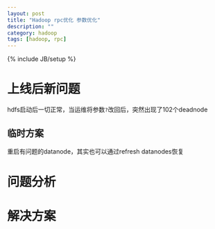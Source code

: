 ```yaml
---
layout: post
title: "Hadoop rpc优化 参数优化"
description: ""
category: hadoop 
tags: [hadoop, rpc]
---
```

{% include JB/setup %}



上线后新问题
===

hdfs启动后一切正常，当运维将参数`?`改回后，突然出现了102个deadnode


临时方案
---
重启有问题的datanode，其实也可以通过refresh datanodes恢复

问题分析
===

解决方案
===
